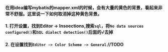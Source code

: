 #### 在用idea编写mybatis的mapper.xml的时候，会有大量的黄色的背景，看起来非常不舒服。这里说一下如何取消掉这种黄色背景。
#### 1. 打开设置，找到Editor -> Insoections,搜索`sql`，将`No data sources configured()`和`SQL dialect detection()`后面的√去掉
#### 2. 在设置找到`Editor -> Color Scheme -> General`  //TODO
